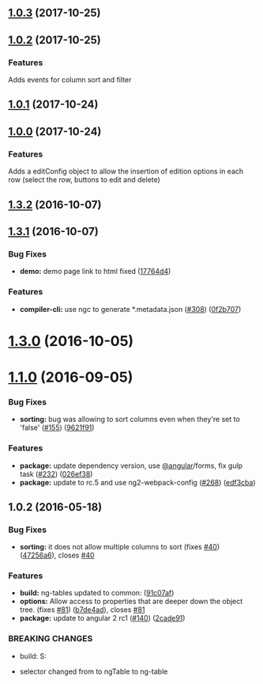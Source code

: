 <a name="1.0.3"></a>
## [1.0.3](https://github.com/lluchmk/ng2-table/compare/v1.0.1...v1.0.3) (2017-10-25)



<a name="1.0.2"></a>
## [1.0.2](https://github.com/lluchmk/ng2-table/compare/v1.0.1...v1.0.2) (2017-10-25)

### Features
Adds events for column sort and filter


<a name="1.0.1"></a>
## [1.0.1](https://github.com/lluchmk/ng2-table/compare/v1.3.2...v1.0.1) (2017-10-24)



<a name="1.0.0"></a>
## [1.0.0](https://github.com/lluchmk/ng2-table/compare/v1.3.2...v1.0.0) (2017-10-24)

### Features
Adds a editConfig object to allow the insertion of edition options in each row (select the row, buttons to edit and delete)


<a name="1.3.2"></a>
## [1.3.2](https://github.com/valor-software/ng2-table/compare/v1.3.1...v1.3.2) (2016-10-07)



<a name="1.3.1"></a>
## [1.3.1](https://github.com/valor-software/ng2-table/compare/v1.3.0...v1.3.1) (2016-10-07)


### Bug Fixes

* **demo:** demo page link to html fixed ([17764d4](https://github.com/valor-software/ng2-table/commit/17764d4))


### Features

* **compiler-cli:** use ngc to generate *.metadata.json ([#308](https://github.com/valor-software/ng2-table/issues/308)) ([0f2b707](https://github.com/valor-software/ng2-table/commit/0f2b707))



<a name="1.3.0"></a>
# [1.3.0](https://github.com/valor-software/ng2-table/compare/v1.1.0...v1.3.0) (2016-10-05)



<a name="1.1.0"></a>
# [1.1.0](https://github.com/valor-software/ng2-table/compare/v1.0.2...v1.1.0) (2016-09-05)


### Bug Fixes

* **sorting:** bug was allowing to sort columns even when they're set to 'false' ([#155](https://github.com/valor-software/ng2-table/issues/155)) ([9621f91](https://github.com/valor-software/ng2-table/commit/9621f91))


### Features

* **package:** update dependency version, use [@angular](https://github.com/angular)/forms, fix gulp task ([#232](https://github.com/valor-software/ng2-table/issues/232)) ([026ef38](https://github.com/valor-software/ng2-table/commit/026ef38))
* **package:** update to rc.5 and use ng2-webpack-config ([#268](https://github.com/valor-software/ng2-table/issues/268)) ([edf3cba](https://github.com/valor-software/ng2-table/commit/edf3cba))



<a name="1.0.2"></a>
## 1.0.2 (2016-05-18)


### Bug Fixes

* **sorting:** it does not allow multiple columns to sort (fixes [#40](https://github.com/valor-software/ng2-table/issues/40)) ([47256a6](https://github.com/valor-software/ng2-table/commit/47256a6)), closes [#40](https://github.com/valor-software/ng2-table/issues/40)


### Features

* **build:** ng-tables updated to common: ([91c07af](https://github.com/valor-software/ng2-table/commit/91c07af))
* **options:** Allow access to properties that are deeper down the object tree. (fixes [#81](https://github.com/valor-software/ng2-table/issues/81)) ([b7de4ad](https://github.com/valor-software/ng2-table/commit/b7de4ad)), closes [#81](https://github.com/valor-software/ng2-table/issues/81)
* **package:** update to angular 2 rc1 ([#140](https://github.com/valor-software/ng2-table/issues/140)) ([2cade91](https://github.com/valor-software/ng2-table/commit/2cade91))


### BREAKING CHANGES

* build: S:
- selector changed from to ngTable to ng-table



